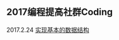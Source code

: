 ## 2017编程提高社群Coding

2017.2.24 [实现基本的数据结构](https://github.com/china-kook/coding2017/tree/master/group18/935542673/Coding/20170219)